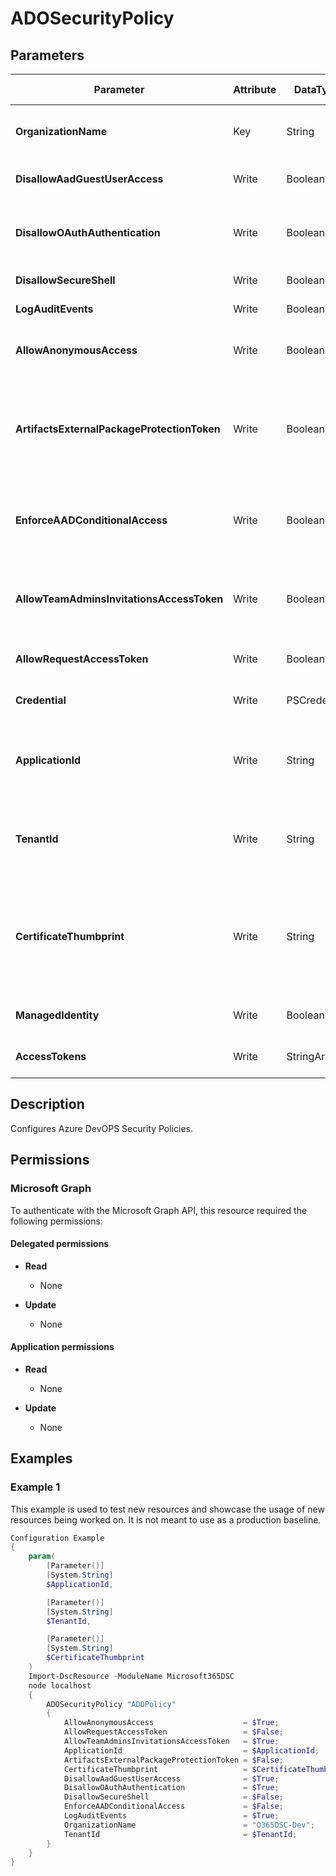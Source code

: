 ﻿# ADOSecurityPolicy

## Parameters

| Parameter | Attribute | DataType | Description | Allowed Values |
| --- | --- | --- | --- | --- |
| **OrganizationName** | Key | String | The name of the Azure DevOPS Organization. | |
| **DisallowAadGuestUserAccess** | Write | Boolean | Controls the external guest access. | |
| **DisallowOAuthAuthentication** | Write | Boolean | Controls the Third-party application access via OAuth. | |
| **DisallowSecureShell** | Write | Boolean | Controls SSH Authentication. | |
| **LogAuditEvents** | Write | Boolean | Controls Log Audit Events. | |
| **AllowAnonymousAccess** | Write | Boolean | Controls the Allow public projects setting. | |
| **ArtifactsExternalPackageProtectionToken** | Write | Boolean | Controls the Additional protections when using public package registries setting. | |
| **EnforceAADConditionalAccess** | Write | Boolean | Controls the Enable IP Conditional Access policy validation setting. | |
| **AllowTeamAdminsInvitationsAccessToken** | Write | Boolean | Controls the Allow team and project administrators to invite new user setting. | |
| **AllowRequestAccessToken** | Write | Boolean | Controls the Request access setting. | |
| **Credential** | Write | PSCredential | Credentials of the workload's Admin | |
| **ApplicationId** | Write | String | Id of the Azure Active Directory application to authenticate with. | |
| **TenantId** | Write | String | Id of the Azure Active Directory tenant used for authentication. | |
| **CertificateThumbprint** | Write | String | Thumbprint of the Azure Active Directory application's authentication certificate to use for authentication. | |
| **ManagedIdentity** | Write | Boolean | Managed ID being used for authentication. | |
| **AccessTokens** | Write | StringArray[] | Access token used for authentication. | |


## Description

Configures Azure DevOPS Security Policies.

## Permissions

### Microsoft Graph

To authenticate with the Microsoft Graph API, this resource required the following permissions:

#### Delegated permissions

- **Read**

    - None

- **Update**

    - None

#### Application permissions

- **Read**

    - None

- **Update**

    - None

## Examples

### Example 1

This example is used to test new resources and showcase the usage of new resources being worked on.
It is not meant to use as a production baseline.

```powershell
Configuration Example
{
    param(
        [Parameter()]
        [System.String]
        $ApplicationId,

        [Parameter()]
        [System.String]
        $TenantId,

        [Parameter()]
        [System.String]
        $CertificateThumbprint
    )
    Import-DscResource -ModuleName Microsoft365DSC
    node localhost
    {
        ADOSecurityPolicy "ADOPolicy"
        {
            AllowAnonymousAccess                    = $True;
            AllowRequestAccessToken                 = $False;
            AllowTeamAdminsInvitationsAccessToken   = $True;
            ApplicationId                           = $ApplicationId;
            ArtifactsExternalPackageProtectionToken = $False;
            CertificateThumbprint                   = $CertificateThumbprint;
            DisallowAadGuestUserAccess              = $True;
            DisallowOAuthAuthentication             = $True;
            DisallowSecureShell                     = $False;
            EnforceAADConditionalAccess             = $False;
            LogAuditEvents                          = $True;
            OrganizationName                        = "O365DSC-Dev";
            TenantId                                = $TenantId;
        }
    }
}
```

